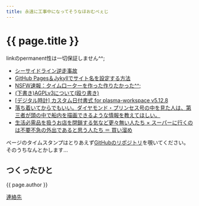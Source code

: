 ```yaml
---
title: 永遠に工事中になってそうなほおむぺぇじ
---
```


# {{ page.title }}

linkのpermanent性は一切保証しません^^;

- [シーサイドライン逆走事故](/makeshift/201909_seasideline.md)
- [GitHub Pages＆Jykyllでサイト名を設定する方法](/makeshift/github-pages-and-jekyll.md)
- [NSFW速報：夕イム口ー夕ーを作った作りたかった^^;](/makeshift/20191209_timerotor/)
- [(下書き)AGPLv3について(殴り書き)](/makeshift/20200108_agpl-v3-section13.html)
- [\[デジタル時計\] カスタム日付書式 for plasma-workspace v5.12.8](/one/2020/02/16/plasma-digital-clock/)
- [落ち着いてからでもいい。ダイヤモンド・プリンセス号の中を見た人は、第三者が頭の中で船内を描画できるような情報を教えてほしい。](/one/2020/02/25/covid-19-diamond-pricess/)
- [生活必需品を扱うお店を閉鎖する気など更々無い人たち × スーパーに行くのは不要不急の外出であると思う人たち ＝ 買い溜め](/one/2020/03/27/kaidame/)

ページのタイムスタンプはとりあえず[GitHubのリポジトリ](https://github.com/dekisugi/dekisugi.github.io)を覗いてください。そのうちなんとかします…


## つくったひと
{{ page.author }}

[連絡先](/contacts.html)
